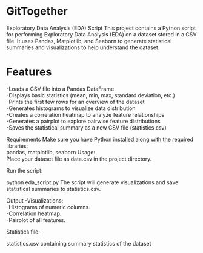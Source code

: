 # GitTogether

Exploratory Data Analysis (EDA) Script
This project contains a Python script for performing Exploratory Data Analysis (EDA) on a dataset stored in a CSV file. It uses Pandas, Matplotlib, and Seaborn to generate statistical summaries and visualizations to help understand the dataset.

# Features
 -Loads a CSV file into a Pandas DataFrame  
 -Displays basic statistics (mean, min, max, standard deviation, etc.)  
 -Prints the first few rows for an overview of the dataset  
 -Generates histograms to visualize data distribution  
 -Creates a correlation heatmap to analyze feature relationships  
 -Generates a pairplot to explore pairwise feature distributions  
 -Saves the statistical summary as a new CSV file (statistics.csv)  

Requirements
Make sure you have Python installed along with the required libraries:  
pandas, matplotlib, seaborn
Usage:  
Place your dataset file as data.csv in the project directory.

Run the script:

python eda_script.py
The script will generate visualizations and save statistical summaries to statistics.csv.

Output
-Visualizations:  
-Histograms of numeric columns.  
-Correlation heatmap.  
-Pairplot of all features.  

Statistics file:

statistics.csv containing summary statistics of the dataset
